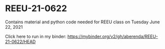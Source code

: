 # REEU-21-0622

Contains material and python code needed for REEU class on Tuesday June 22, 2021

Click here to run in my binder:
https://mybinder.org/v2/gh/aberenda/REEU-21-0622/HEAD
